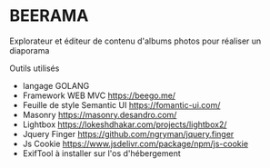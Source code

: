 
# BEERAMA

Explorateur et éditeur de contenu d'albums photos pour réaliser un diaporama

Outils utilisés
- langage GOLANG
- Framework WEB MVC https://beego.me/
- Feuille de style Semantic UI https://fomantic-ui.com/
- Masonry https://masonry.desandro.com/
- Lightbox https://lokeshdhakar.com/projects/lightbox2/
- Jquery Finger https://github.com/ngryman/jquery.finger 
- Js Cookie https://www.jsdelivr.com/package/npm/js-cookie 
- ExifTool à installer sur l'os d'hébergement
